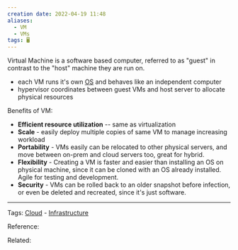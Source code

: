 ```yaml
---
creation date: 2022-04-19 11:48
aliases:
  - VM
  - VMs
tags: 🖥️
---
```


Virtual Machine is a software based computer, referred to as "guest" in contrast to the "host" machine they are run on.
- each VM runs it's own [OS](./notes/Operating%20System.md) and behaves like an independent computer
- hypervisor coordinates between guest VMs and host server to allocate physical resources

Benefits of VM:
- **Efficient resource utilization** -- same as virtualization
- **Scale** - easily deploy multiple copies of same VM to manage increasing workload
- **Portability** - VMs easily can be relocated to other physical servers, and move between on-prem and cloud servers too, great for hybrid.
- **Flexibility** - Creating a VM is faster and easier than installing an OS on physical machine, since it can be cloned with an OS already installed. Agile for testing and development. 
- **Security** - VMs can be rolled back to an older snapshot before infection, or even be deleted and recreated, since it's just software. 


---
Tags: [Cloud](./Cloud.md) - [Infrastructure](Infrastructure.md)

Reference:

Related: 